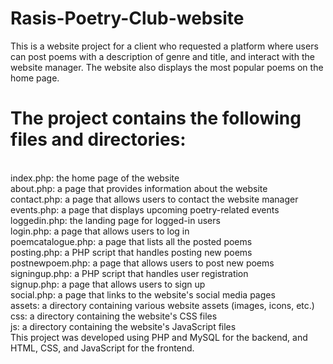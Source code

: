 # Rasis-Poetry-Club-website
This is a website project for a client who requested a platform where users can post poems with a description of genre and title, and interact with the website manager. The website also displays the most popular poems on the home page.

# The project contains the following files and directories:

<br>index.php: the home page of the website<br>
about.php: a page that provides information about the website<br>
contact.php: a page that allows users to contact the website manager<br>
events.php: a page that displays upcoming poetry-related events<br>
loggedin.php: the landing page for logged-in users<br>
login.php: a page that allows users to log in<br>
poemcatalogue.php: a page that lists all the posted poems<br>
posting.php: a PHP script that handles posting new poems<br>
postnewpoem.php: a page that allows users to post new poems<br>
signingup.php: a PHP script that handles user registration<br>
signup.php: a page that allows users to sign up<br>
social.php: a page that links to the website's social media pages<br>
assets: a directory containing various website assets (images, icons, etc.)<br>
css: a directory containing the website's CSS files<br>
js: a directory containing the website's JavaScript files<br>
This project was developed using PHP and MySQL for the backend, and HTML, CSS, and JavaScript for the frontend.<br>





